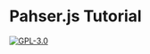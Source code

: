 # Pahser.js Tutorial

[![GPL-3.0](https://img.shields.io/github/license/xiaofuyesnew/phaser-js-tutorial)](https://www.gnu.org/licenses/gpl-3.0.html)
